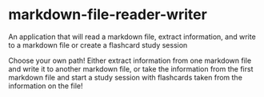 # markdown-file-reader-writer
An application that will read a markdown file, extract information, and write to a markdown file or create a flashcard study session

Choose your own path! Either extract information from one markdown file and write it to another markdown file, or take the information from the first markdown file and start a study session with flashcards taken from the information on the file!

